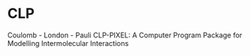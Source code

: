 # CLP
Coulomb - London - Pauli CLP-PIXEL: A Computer Program Package for Modelling Intermolecular Interactions
